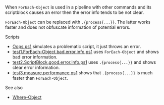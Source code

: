 
When `ForEach-Object` is used in a pipeline with other commands and its
scriptblock causes an error then the error info tends to be not clear.

`ForEach-Object` can be replaced with `.{process{...}}`. The latter works
faster and does not obfuscate information of potential errors.

Scripts

- [Oops.ps1](Oops.ps1) simulates a problematic script, it just throws an error.
- [test1.ForEach-Object.bad.error.info.ps1](test1.ForEach-Object.bad.error.info.ps1) uses `ForEach-Object` and shows bad error information.
- [test2.ScriptBlock.good.error.info.ps1](test2.ScriptBlock.good.error.info.ps1) uses `.{process{...}}` and shows clear error information.
- [test3.measure.performance.ps1](test3.measure.performance.ps1) shows that `.{process{...}}` is much faster than `ForEach-Object`.

See also

- [Where-Object](../Where-Object)
